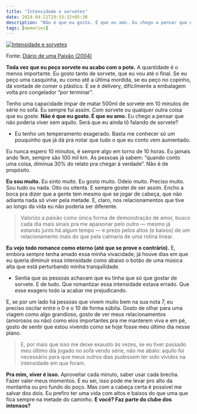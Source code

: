 ```yaml
---
title: "Intensidade e sorvetes"
date: 2024-04-21T19:33:32+05:30
description: "Não é que eu gosto. É que eu amo. Eu chego a pensar que não poderia viver sem aquilo. Será que eu ainda tô falando de sorvete?"
tags: [memories]
---
```


<a href="./ate-ficar-velhinho#update">  <img src="https://geanramos.u1m.com.br/img/intensidade-e-sorvetes.gif" alt="Intensidade e sorvetes">  </a>

Fonte: [Diário de uma Paixão (2004)](./ate-ficar-velhinho#update) 

**Toda vez que eu peço sorvete eu acabo com o pote.** A quantidade é o menos importante. Eu gosto tanto de sorvete, que eu vou até o final. Se eu peço uma casquinha, eu como até a última mordida, se eu peço no copinho, dá vontade de comer o plástico. E se é delivery, dificilmente a embalagem volta pro congelador “por terminar”.

Tenho uma capacidade ímpar de matar 500ml de sorvete em 10 minutos de série no sofá. Eu sempre fui assim. Com sorvete ou qualquer outra coisa que eu goste. **Não é que eu gosto. É que eu amo.** Eu chego a pensar que não poderia viver sem aquilo. Será que eu ainda tô falando de sorvete?

-   Eu tenho um temperamento exagerado. Basta me conhecer só um pouquinho que já dá pra notar que tudo o que eu conto vem aumentado.

Eu nunca espero 10 minutos, é sempre algo em torno de 10 horas. Eu jamais ando 1km, sempre são 100 mil km. As pessoas já sabem: “quando conto uma coisa, diminua 30% do relato pra chegar à verdade”. Não é de propósito.

**Eu sou muito.** Eu sinto muito. Eu gosto muito. Odeio muito. Preciso muito. Sou tudo ou nada. Oito ou oitenta. E sempre gostei de ser assim. Encho a boca pra dizer que a gente tem mesmo que se jogar de cabeça, que não adianta nada só viver pela metade. E, claro, nos relacionamentos que tive ao longo da vida eu não poderia ser diferente.

> Valorizo a paixão como única forma de demonstração de amor, busco cada dia mais sinais pra me apaixonar pelo outro — mesmo já estando junto há algum tempo — e prezo pelos altos (e baixos) de um relacionamento mais do que pela calmaria de uma rotina linear.

**Eu vejo todo romance como eterno (até que se prove o contrário).** E, embora sempre tenha amado essa minha vivacidade, já houve dias em que eu queria diminuir essa intensidade como abaixo o botão de uma música alta que está perturbando minha tranquilidade.

-   Sentia que as pessoas achavam que eu tinha que só que gostar de sorvete. E de tudo. Que romantizar essa intensidade estava errado. Que esse exagero todo ia acabar me prejudicando.

E, se por um lado há pessoas que vivem muito bem na sua nota 7, eu preciso oscilar entre o 0 e o 10 de forma súbita. Gosto de olhar para uma viagem como algo grandioso, gosto de ver meus relacionamentos (amorosos ou não) como elos importantes pra me manterem viva e em pé, gosto de sentir que estou vivendo como se hoje fosse meu último dia nesse plano.

> E, por mais que isso me deixe exausto às vezes, se eu tiver passado meu último dia jogado no sofá vendo série, não me abalo: aquilo foi necessário para que meus outros dias pudessem ter sido vividos na intensidade em que foram.

**Pra mim, viver é isso.** Aproveitar cada minuto, saber usar cada brecha. Fazer valer meus momentos. E eu sei, isso pode me levar pro alto da montanha ou pro fundo do poço. Mas com a cabeça certa é possível me salvar dos dois. Eu prefiro ter uma vida com altos e baixos do que uma que fica sempre na metade do caminho. **E você? Faz parte do clube dos intensos?**
